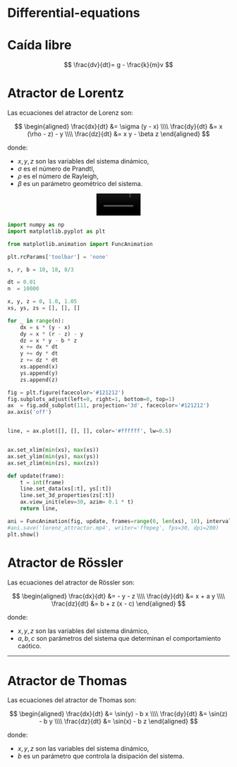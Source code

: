 # Differential-equations

# Caída libre 

$$
\frac{dv}{dt}= g - \frac{k}{m}v
$$

# Atractor de Lorentz

Las ecuaciones del atractor de Lorenz son:

$$
\begin{aligned}
\frac{dx}{dt} &= \sigma (y - x) \\\\
\frac{dy}{dt} &= x (\rho - z) - y \\\\
\frac{dz}{dt} &= x y - \beta z
\end{aligned}
$$

donde:

- $x, y, z$ son las variables del sistema dinámico,
- $\sigma$ es el número de Prandtl,
- $\rho$ es el número de Rayleigh,
- $\beta$ es un parámetro geométrico del sistema.



<div align="center">
  <video src="https://github.com/user-attachments/assets/38017465-3e5c-4c61-a8b8-aac4087c6081" width="100" />
</div>


```python
import numpy as np
import matplotlib.pyplot as plt

from matplotlib.animation import FuncAnimation

plt.rcParams['toolbar'] = 'none'

s, r, b = 10, 18, 8/3

dt = 0.01
n  = 10000

x, y, z = 0, 1.0, 1.05
xs, ys, zs = [], [], []

for _ in range(n):
    dx = s * (y - x)
    dy = x * (r - z) - y
    dz = x * y - b * z
    x += dx * dt
    y += dy * dt
    z += dz * dt
    xs.append(x)
    ys.append(y)
    zs.append(z)

fig = plt.figure(facecolor='#121212')
fig.subplots_adjust(left=0, right=1, bottom=0, top=1)
ax  = fig.add_subplot(111, projection='3d', facecolor='#121212')
ax.axis('off')


line, = ax.plot([], [], [], color='#ffffff', lw=0.5)


ax.set_xlim(min(xs), max(xs))
ax.set_ylim(min(ys), max(ys))
ax.set_zlim(min(zs), max(zs))

def update(frame):
    t = int(frame)
    line.set_data(xs[:t], ys[:t])
    line.set_3d_properties(zs[:t])
    ax.view_init(elev=30, azim= 0.1 * t)
    return line,

ani = FuncAnimation(fig, update, frames=range(0, len(xs), 10), interval=30)
#ani.save('lorenz_attractor.mp4', writer='ffmpeg', fps=30, dpi=200)
plt.show()
```

# Atractor de Rössler

Las ecuaciones del atractor de Rössler son:

$$
\begin{aligned}
\frac{dx}{dt} &= - y - z \\\\
\frac{dy}{dt} &= x + a y \\\\
\frac{dz}{dt} &= b + z (x - c)
\end{aligned}
$$

donde:

- $x, y, z$ son las variables del sistema dinámico,  
- $a, b, c$ son parámetros del sistema que determinan el comportamiento caótico.

---

# Atractor de Thomas

Las ecuaciones del atractor de Thomas son:

$$
\begin{aligned}
\frac{dx}{dt} &= \sin(y) - b x \\\\
\frac{dy}{dt} &= \sin(z) - b y \\\\
\frac{dz}{dt} &= \sin(x) - b z
\end{aligned}
$$

donde:

- $x, y, z$ son las variables del sistema dinámico,  
- $b$ es un parámetro que controla la disipación del sistema.
